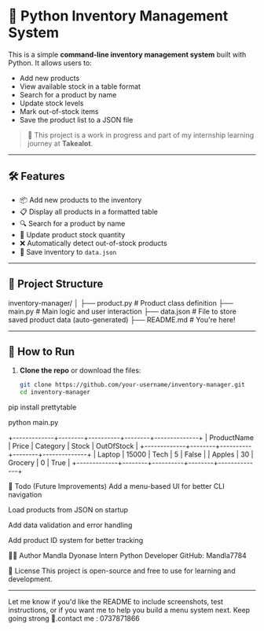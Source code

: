 ﻿# 🧾 Python Inventory Management System

This is a simple **command-line inventory management system** built with Python. It allows users to:

- Add new products
- View available stock in a table format
- Search for a product by name
- Update stock levels
- Mark out-of-stock items
- Save the product list to a JSON file

> 🚧 This project is a work in progress and part of my internship learning journey at **Takealot**.

---

## 🛠️ Features

- 📦 Add new products to the inventory
- 📋 Display all products in a formatted table
- 🔍 Search for a product by name
- 🧮 Update product stock quantity
- ❌ Automatically detect out-of-stock products
- 💾 Save inventory to `data.json`

---

## 📁 Project Structure

inventory-manager/
│
├── product.py # Product class definition
├── main.py # Main logic and user interaction
├── data.json # File to store saved product data (auto-generated)
├── README.md # You're here!

---

## 🧪 How to Run

1. **Clone the repo** or download the files:
   ```bash
   git clone https://github.com/your-username/inventory-manager.git
   cd inventory-manager
   ```

pip install prettytable

python main.py

+-------------+--------+----------+--------+--------------+
| ProductName | Price | Category | Stock | OutOfStock |
+-------------+--------+----------+--------+--------------+
| Laptop | 15000 | Tech | 5 | False |
| Apples | 30 | Grocery | 0 | True |
+-------------+--------+----------+--------+--------------+

📌 Todo (Future Improvements)
Add a menu-based UI for better CLI navigation

Load products from JSON on startup

Add data validation and error handling

Add product ID system for better tracking

👨‍💻 Author
Mandla Dyonase
Intern Python Developer
GitHub: Mandla7784

📜 License
This project is open-source and free to use for learning and development.

---

Let me know if you'd like the README to include screenshots, test instructions, or if you want me to help you build a menu system next. Keep going strong 💪.contact me : 0737871866
